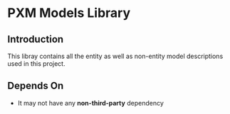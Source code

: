 # PXM Models Library

## Introduction

This libray contains all the entity as well as non-entity model descriptions used in this project.

## Depends On

- It may not have any **non-third-party** dependency